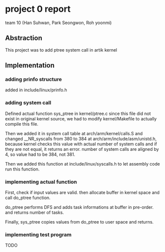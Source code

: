 # project 0 report
team 10 (Han Suhwan, Park Seongwon, Roh yoonmi)

## Abstraction

This project was to add ptree system call in artik kernel


## Implementation

### adding prinfo structure

added in include/linux/prinfo.h


### adding system call

Defined actual function sys\_ptree in kernel/ptree.c
since this file did not exist in original kernel source, we had to modify kernel/Makefile to actually compile this file.

Then we added it in system call table at arch/arm/kernel/calls.S and changed \_\_NR\_syscalls from 380 to 384 at arch/arm/include/asm/unistd.h, because kernel checks this value with actual number of system calls and if they are not equal, it returns an error.
number of system calls are aligned by 4, so value had to be 384, not 381.

Then we added this function at include/linux/syscalls.h to let assembly code run this function.


### implementing actual function

First, check if input values are valid. then allocate buffer in kernel space and call do\_ptree function.

do\_ptree performs DFS and adds task informations at buffer in pre-order. and returns number of tasks.

Finally, sys\_ptree copies values from do\_ptree to user space and returns.


### implementing test program
TODO
